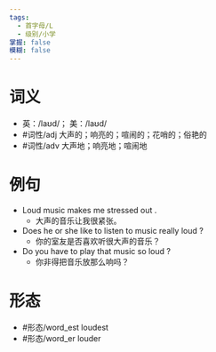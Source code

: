 ```yaml
---
tags:
  - 首字母/L
  - 级别/小学
掌握: false
模糊: false
---
```

# 词义
- 英：/laʊd/； 美：/laʊd/
- #词性/adj  大声的；响亮的；喧闹的；花哨的；俗艳的
- #词性/adv  大声地；响亮地；喧闹地
# 例句
- Loud music makes me stressed out .
	- 大声的音乐让我很紧张。
- Does he or she like to listen to music really loud ?
	- 你的室友是否喜欢听很大声的音乐？
- Do you have to play that music so loud ?
	- 你非得把音乐放那么响吗？
# 形态
- #形态/word_est loudest
- #形态/word_er louder
